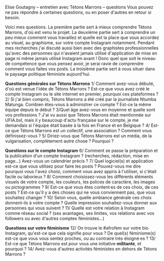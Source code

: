 Elise Goutagny – entretien avec Tétons Marrons – questions
Vous pouvez ne pas répondre à certaines questions, ou en poser d'autres en retour si besoin. 

Voici mes questions. La première partie sert à mieux comprendre Tétons Marrons, d'où est venu le projet. La deuxième partie sert à comprendre un peu mieux comment vous travaillez et quelle est la place que vous accordez au visuel, au graphisme, sur votre compte Instagram notamment. Pendant mes recherches j'ai discuté aussi bien avec des graphistes professionnelles qu'avec des personnes qui n'avaient jamais utilisé d'application de mise en page ni même jamais utilisé Instagram avant ! Donc quel que soit le niveau de compétence que vous pensez avoir, je serai ravie de comprendre comment vous faites vos posts. La troisième partie sert à vous situer dans le paysage politique féministe aujourd'hui.

**Questions générales sur Tétons Marrons**
1/ Comment avez-vous débuté, d'où est venue l'idée de Tétons Marrons ? Est-ce que vous avez créé le compte Instagram ou le site internet en premier, pourquoi ces plateformes ?
2/ Si j'ai bien compris, Tétons Marrons a été créé par la journaliste Ntumba Matunga. Combien êtes-vous à administrer ce compte ? Est-ce la même équipe depuis le début ? 
3/Quel âge avez-vous en moyenne et quelle sont vos professions ? J'ai vu aussi que Tétons Marrons était mentionnée sur UFIA.bxl, mais il y beaucoup d'actu française sur le compte, je me demandais si l'équipe était basée à la fois en France et en Belgique ?
4/ Est-ce que Tétons Marrons est un collectif, une association ? Comment vous définissez-vous ?
5/ Diriez-vous que Tétons Marrons est un média, de la vulgarisation, complètement autre chose ? Pourquoi ?

**Questions sur le compte Instagram**
6/ Comment se passe la préparation et la publication d'un compte Instagram ? (recherches, rédaction, mise en page…) Avez-vous un calendrier précis ?
7/ Quel logiciel(s) et application est-ce que vous utilisez pour faire les posts ? Pouvez-vous me dire pourquoi vous l'avez choisi, comment vous avez appris à l'utiliser, si c'était facile ou laborieux ?
8/ Comment choisissez-vous les différents éléments visuels de votre compte, les couleurs, les polices de caractère, les images ou pictogrammes ?
9/ Est-ce que vous êtes content·es de ces choix, de ces posts ? Est-ce qu'il y a des choses qui ne vous conviennent pas, que vous souhaitez changer ?
10/ Selon vous, quelle ambiance générale ces choix donnent-ils à votre compte ? Quelle impression souhaitez-vous donner aux personnes qui vous suivent ?
11/ Quelle est votre relation à Instagram comme réseau social ? (ses avantages, ses limites, vos relations avec vos followers ou avec d'autres comptes féministes…)

**Questions sur votre féminisme**
12/ On trouve le #afrofem sur votre bio Instagram, qu'est-ce que cela signifie pour vous ? De quel(s) féminisme(s) est-ce que vous vous sentez proches, ou au contraire très éloigné·es ?
13/ Est-ce que Tétons Marrons est pour vous une initiative **militante**, et pourquoi ?
14/ Avez-vous d'autres activités féministes en dehors de Tétons Marrons ?



